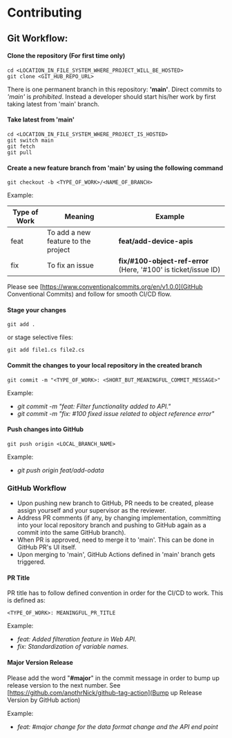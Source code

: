 # Contributing

## Git Workflow:
#### Clone the repository (For first time only)
```
cd <LOCATION_IN_FILE_SYSTEM_WHERE_PROJECT_WILL_BE_HOSTED>
git clone <GIT_HUB_REPO_URL>
```

There is one permanent branch in this repository: **'main'**.
Direct commits to *'main'* is *prohibited*. Instead a developer should start his/her work by first taking latest from 'main' branch.

#### Take latest from 'main'
```
cd <LOCATION_IN_FILE_SYSTEM_WHERE_PROJECT_IS_HOSTED>
git switch main
git fetch
git pull
```

#### Create a new feature branch from 'main' by using the following command
```
git checkout -b <TYPE_OF_WORK>/<NAME_OF_BRANCH>
```

Example:

|Type of Work|Meaning|Example|
|------------|-------|-------|
|feat| To add a new feature to the project|**feat/add-device-apis**|
|fix| To fix an issue|**fix/#100-object-ref-error** (Here, '#100' is ticket/issue ID)|

Please see [https://www.conventionalcommits.org/en/v1.0.0](GitHub Conventional Commits) and follow for smooth CI/CD flow.

#### Stage your changes
```
git add . 
```
or stage selective files:
```
git add file1.cs file2.cs
```

#### Commit the changes to your local repository in the created branch
```
git commit -m "<TYPE_OF_WORK>: <SHORT_BUT_MEANINGFUL_COMMIT_MESSAGE>"
```

Example:
- *git commit -m "feat: Filter functionality added to API."*
- *git commit -m "fix: #100 fixed issue related to object reference error"*

#### Push changes into GitHub
```
git push origin <LOCAL_BRANCH_NAME>
```

Example:
- *git push origin feat/add-odata*

### GitHub Workflow
- Upon pushing new branch to GitHub, PR needs to be created, please assign yourself and your supervisor as the reviewer.
- Address PR comments (if any, by changing implementation, committing into your local repository branch and pushing to GitHub again as a commit into the same GitHub branch).
- When PR is approved, need to merge it to 'main'. This can be done in GitHub PR's UI itself.
- Upon merging to 'main', GitHub Actions defined in 'main' branch gets triggered.

#### PR Title
PR title has to follow defined convention in order for the CI/CD to work. This is defined as:
```
<TYPE_OF_WORK>: MEANINGFUL_PR_TITLE
```

Example:
- *feat: Added filteration feature in Web API.*
- *fix: Standardization of variable names.*

#### Major Version Release
Please add the word "**#major**" in the commit message in order to bump up release version to the next number.
See [https://github.com/anothrNick/github-tag-action](Bump up Release Version by GitHub action)

Example:
- *feat: #major change for the data format change and the API end point*